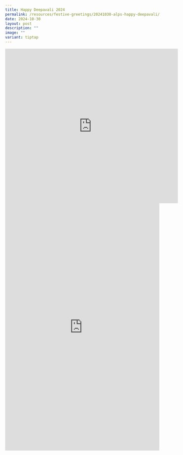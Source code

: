 ```yaml
---
title: Happy Deepavali 2024
permalink: /resources/festive-greetings/20241030-alps-happy-deepavali/
date: 2024-10-30
layout: post
description: ""
image: ""
variant: tiptap
---
```

<div class="iframe-wrapper">
<iframe style="border:none;overflow:hidden" height="500" width="560" allowfullscreen="true" frameborder="0" src="https://www.facebook.com/plugins/video.php?height=314&amp;href=https%3A%2F%2Fwww.facebook.com%2Falpshealthcaresupplychain%2Fvideos%2F2023511518097495%2F&amp;show_text=true&amp;width=560&amp;t=0"></iframe>
</div>
<div class="iframe-wrapper">
<iframe style="border:none;overflow:hidden" height="800" width="500" allowfullscreen="true" frameborder="0" src="https://www.facebook.com/plugins/post.php?href=https%3A%2F%2Fwww.facebook.com%2Falpshealthcaresupplychain%2Fposts%2Fpfbid02dSfqBaYzK67pUTuSycbS1iF62Ja3D3VHDgUbTyrfjF1XRehGP7vj5DM3SkYrxLkql&amp;show_text=true&amp;width=500"></iframe>
</div>
<p></p>